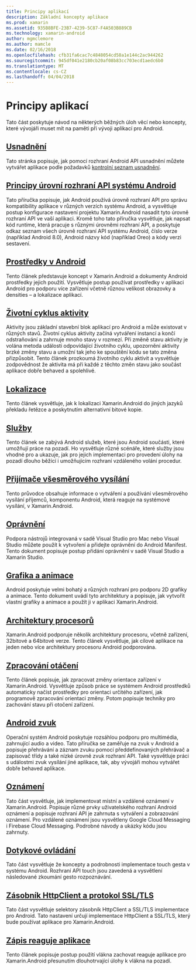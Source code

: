 ```yaml
---
title: Principy aplikací
description: Základní koncepty aplikace
ms.prod: xamarin
ms.assetid: 935B8BFE-23B7-4239-5C87-F4A503B889CB
ms.technology: xamarin-android
author: mgmclemore
ms.author: mamcle
ms.date: 02/16/2018
ms.openlocfilehash: cfb31fa6cac7c4848054cd58a1e144c2ac944262
ms.sourcegitcommit: 945df041e2180cb20af08b83cc703ecd1aedc6b0
ms.translationtype: MT
ms.contentlocale: cs-CZ
ms.lasthandoff: 04/04/2018
---
```

# <a name="application-fundamentals"></a>Principy aplikací

Tato část poskytuje návod na některých běžných úloh věcí nebo koncepty, které vývojáři muset mít na paměti při vývoji aplikací pro Android.

## <a name="accessibilityandroidapp-fundamentalsaccessibilitymd"></a>[Usnadnění](~/android/app-fundamentals/accessibility.md)

Tato stránka popisuje, jak pomocí rozhraní Android API usnadnění můžete vytvářet aplikace podle požadavků [kontrolní seznam usnadnění](~/cross-platform/app-fundamentals/accessibility.md).

##  <a name="understanding-android-api-levelsandroidapp-fundamentalsandroid-api-levelsmd"></a>[Principy úrovní rozhraní API systému Android](~/android/app-fundamentals/android-api-levels.md)

Tato příručka popisuje, jak Android používá úrovně rozhraní API pro správu kompatibility aplikace v různých verzích systému Android, a vysvětluje postup konfigurace nastavení projektu Xamarin.Android nasadit tyto úrovně rozhraní API ve vaší aplikaci. Kromě toho tato příručka vysvětluje, jak napsat kód runtime, která pracuje s různými úrovněmi rozhraní API, a poskytuje odkaz seznam všech úrovně rozhraní API systému Android, číslo verze (například Android 8.0), Android názvy kód (například Oreo) a kódy verzi sestavení.



##  <a name="resources-in-androidandroidapp-fundamentalsresources-in-androidindexmd"></a>[Prostředky v Android](~/android/app-fundamentals/resources-in-android/index.md)

Tento článek představuje koncept v Xamarin.Android a dokumenty Android prostředky jejich použití. Vysvětluje postup používat prostředky v aplikaci Android pro podporu více zařízení včetně různou velikost obrazovky a densities – a lokalizace aplikací.




##  <a name="activity-lifecycleandroidapp-fundamentalsactivity-lifecycleindexmd"></a>[Životní cyklus aktivity](~/android/app-fundamentals/activity-lifecycle/index.md)

Aktivity jsou základní stavební blok aplikací pro Android a může existovat v různých stavů. Životní cyklus aktivity začíná vytváření instancí a končí odstraňování a zahrnuje mnoho stavy v rozmezí. Při změně stavu aktivity je volána metoda události odpovídající životního cyklu, upozornění aktivity brzké změny stavu a umožní tak jeho ke spouštění kódu se tato změna přizpůsobit. Tento článek prozkoumá životního cyklu aktivit a vysvětluje zodpovědnost že aktivita má při každé z těchto změn stavu jako součást aplikace dobře behaved a spolehlivé.

##  <a name="localizationandroidapp-fundamentalslocalizationmd"></a>[Lokalizace](~/android/app-fundamentals/localization.md)

Tento článek vysvětluje, jak k lokalizaci Xamarin.Android do jiných jazyků překladu řetězce a poskytnutím alternativní bitové kopie.

## <a name="servicesandroidapp-fundamentalsservicesindexmd"></a>[Služby](~/android/app-fundamentals/services/index.md)

Tento článek se zabývá Android služeb, které jsou Android součásti, které umožňují práce na pozadí. Ho vysvětluje různé scénáře, které služby jsou vhodné pro a ukazuje, jak pro jejich implementaci pro provedení úlohy na pozadí dlouho běžící i umožňujícím rozhraní vzdáleného volání procedur.

## <a name="broadcast-receiversandroidapp-fundamentalsbroadcast-receiversmd"></a>[Přijímače všesměrového vysílání](~/android/app-fundamentals/broadcast-receivers.md)

Tento průvodce obsahuje informace o vytváření a používání všesměrového vysílání příjemců, komponentu Android, která reaguje na systémové vysílání, v Xamarin.Android.



##  <a name="permissionsandroidapp-fundamentalspermissionsmd"></a>[Oprávnění](~/android/app-fundamentals/permissions.md)

Podpora nástrojů integrovaná v sadě Visual Studio pro Mac nebo Visual Studio můžete použít k vytvoření a přidejte oprávnění do Android Manifest. Tento dokument popisuje postup přidání oprávnění v sadě Visual Studio a Xamarin Studio.



##  <a name="graphics-and-animationandroidapp-fundamentalsgraphics-and-animationmd"></a>[Grafika a animace](~/android/app-fundamentals/graphics-and-animation.md)

Android poskytuje velmi bohatý a různých rozhraní pro podporu 2D grafiky a animace. Tento dokument uvádí tyto architektury a popisuje, jak vytvořit vlastní grafiky a animace a použít ji v aplikaci Xamarin.Android.


##  <a name="cpu-architecturesandroidapp-fundamentalscpu-architecturesmd"></a>[Architektury procesorů](~/android/app-fundamentals/cpu-architectures.md)

Xamarin.Android podporuje několik architektury procesoru, včetně zařízení, 32bitové a 64bitové verze. Tento článek vysvětluje, jak cílové aplikace na jeden nebo více architektury procesoru Android podporována.




##  <a name="handling-rotationandroidapp-fundamentalshandling-rotationmd"></a>[Zpracování otáčení](~/android/app-fundamentals/handling-rotation.md)

Tento článek popisuje, jak zpracovat změny orientace zařízení v Xamarin.Android. Vysvětluje způsob práce se systémem Android prostředků automaticky načíst prostředky pro orientaci určitého zařízení, jak programově zpracování orientaci změny. Potom popisuje techniky pro zachování stavu při otočení zařízení.



##  <a name="android-audioandroidapp-fundamentalsandroid-audiomd"></a>[Android zvuk](~/android/app-fundamentals/android-audio.md)

Operační systém Android poskytuje rozsáhlou podporu pro multimédia, zahrnující audio a video. Tato příručka se zaměřuje na zvuk v Android a popisuje přehrávání a záznam zvuku pomocí předdefinovaných přehrávač a zapisovač třídy a také nízké úrovně zvuk rozhraní API. Také vysvětluje práci s událostmi zvuk vysílání jiné aplikace, tak, aby vývojáři mohou vytvářet dobře behaved aplikace.




##  <a name="notificationsandroidapp-fundamentalsnotificationsindexmd"></a>[Oznámení](~/android/app-fundamentals/notifications/index.md)

Tato část vysvětluje, jak implementovat místní a vzdálené oznámení v Xamarin.Android. Popisuje různé prvky uživatelského rozhraní Android oznámení a popisuje rozhraní API je zahrnuta s vytváření a zobrazování oznámení. Pro vzdálené oznámení jsou vysvětleny Google Cloud Messaging i Firebase Cloud Messaging. Podrobné návody a ukázky kódu jsou zahrnuty.



##  <a name="touchandroidapp-fundamentalstouchindexmd"></a>[Dotykové ovládání](~/android/app-fundamentals/touch/index.md)

Tato část vysvětluje že koncepty a podrobnosti implementace touch gesta v systému Android. Rozhraní API touch jsou zavedená a vysvětlení následované zkoumání gesto rozpoznávání.



##  <a name="httpclient-stack-and-ssltlsandroidapp-fundamentalshttp-stackmd"></a>[Zásobník HttpClient a protokol SSL/TLS](~/android/app-fundamentals/http-stack.md)

Tato část vysvětluje selektory zásobník HttpClient a SSL/TLS implementace pro Android. Tato nastavení určují implementace HttpClient a SSL/TLS, který bude používat aplikace pro Xamarin.Android.


##  <a name="writing-responsive-applicationswriting-responsive-appsmd"></a>[Zápis reaguje aplikace](writing-responsive-apps.md)

Tento článek popisuje postup použití vlákna zachovat reaguje aplikace pro Xamarin.Android přesunutím dlouhotrvající úlohy k vlákna na pozadí.